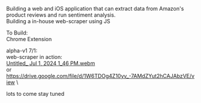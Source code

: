 Building a web and iOS application that can extract data from Amazon's product reviews and run sentiment analysis. \
Building a in-house web-scraper using JS

To Build: \
Chrome Extension


alpha-v1 7/1: \
web-scraper in action: \
[Untitled_ Jul 1, 2024 1_46 PM.webm](https://github.com/akankshd/askamazon/assets/68886977/67862bdf-8c7d-4f62-a72a-10d3ffb93383) \
or \
https://drive.google.com/file/d/1W6TDOg4Z10yv_-7AMdZYut2hCAJAbzVE/view \

lots to come stay tuned

